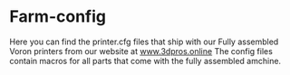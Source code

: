 # Farm-config
Here you can find the printer.cfg files that ship with our Fully assembled Voron printers from our website at www.3dpros.online
The config files contain macros for all parts that come with the fully assembled amchine.

